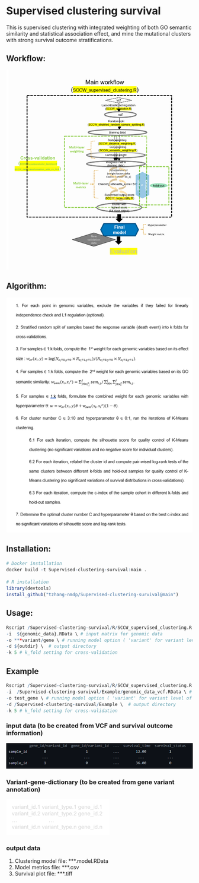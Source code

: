 Supervised clustering survival
=======================

This is supervised clustering with integrated weighting of both GO semantic similarity and statistical association effect, and mine the mutational clusters with strong survival outcome stratifications. 

## Workflow:
![WGS_WORKFLOW](https://github.com/tzhang-nmdp/Supervised-clustering-survival/blob/main/Example/workflow.png)


## Algorithm:
![PSEUDOCODE](https://github.com/tzhang-nmdp/Supervised-clustering-survival/blob/main/Example/Pseudocode.PNG)

## Installation:

``` r
# Docker installation
docker build -t Supervised-clustering-survival:main .

# R installation
library(devtools)
install_github("tzhang-nmdp/Supervised-clustering-survival@main")
```

## Usage:

``` r
Rscript /Supervised-clustering-survival/R/SCCW_supervised_clustering.R \
-i  ${genomic_data}.RData \ # input matrix for genomic data
-o ***variant/gene \ # running model option ( 'variant' for variant level of common variant analysis, 'gene' for gene level of rare variant analysis)
-d ${outdir} \  # output directory
-k 5 # k_fold setting for cross-validation
```

## Example

``` r
Rscript /Supervised-clustering-survival/R/SCCW_supervised_clustering.R \
-i  /Supervised-clustering-survival/Example/genomic_data_vcf.RData \ # input matrix for genomic data (simulated example for demo only)
-o test_gene \ # running model option ( 'variant' for variant level of common variant analysis, 'gene' for gene level of rare variant analysis)
-d /Supervised-clustering-survival/Example \  # output directory
-k 5 # k_fold setting for cross-validation
```

### input data  (to be created from VCF and survival outcome information)
![INPUT](https://github.com/tzhang-nmdp/Supervised-clustering-survival/blob/main/Example/Input.PNG)
### Variant-gene-dictionary (to be created from gene variant annotation)
![Variant-gene-dictionary](https://github.com/tzhang-nmdp/Supervised-clustering-survival/blob/main/Example/variant_gene_dict.png)

### output data
1. Clustering model file: ***.model.RData
2. Model metrics file: ***.csv
3. Survival plot file: ***.tiff


